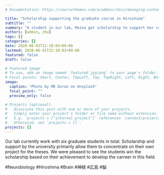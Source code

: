 ```yaml
---
# Documentation: https://sourcethemes.com/academic/docs/managing-content/

title: "Scholarship supporting the graduate course in Hiroshima"
subtitle: ""
summary: "A student in our lab, Meina got scholarship to support her course in Hiroshima."
authors: [admin, zhu]
tags: []
categories: []
date: 2020-06-01T22:18:03+09:00
lastmod: 2020-06-01T22:18:03+09:00
featured: false
draft: false

# Featured image
# To use, add an image named `featured.jpg/png` to your page's folder.
# Focal points: Smart, Center, TopLeft, Top, TopRight, Left, Right, BottomLeft, Bottom, BottomRight.
image:
  caption: "Photo by MD Duran on Unsplash"
  focal_point: ""
  preview_only: false

# Projects (optional).
#   Associate this post with one or more of your projects.
#   Simply enter your project's folder or file name without extension.
#   E.g. `projects = ["internal-project"]` references `content/project/deep-learning/index.md`.
#   Otherwise, set `projects = []`.
projects: []
---
```

Our lab currently work with six graduate students in total. Scholarship and support by the university primarily allow them to concentrate on their own project for the theses. We were pleased to see the students win the scholarship based on their achievement to develop the carreer in this field.


#Neurobiology #Hiroshima #Brain #神経 #広島 #脳